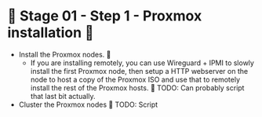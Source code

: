 # 🚧 Stage 01 - Step 1 - Proxmox installation 🚧

* Install the Proxmox nodes. 🚧
    * If you are installing remotely, you can use Wireguard + IPMI to slowly install the first Proxmox node, then setup a HTTP webserver on the node to host a copy of the Proxmox ISO and use that to remotely install the rest of the Proxmox hosts. 🚧 TODO: Can probably script that last bit actually.
* Cluster the Proxmox nodes 🚧 TODO: Script
